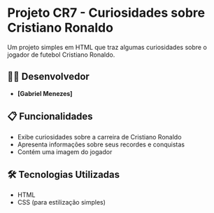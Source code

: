 # Projeto CR7 - Curiosidades sobre Cristiano Ronaldo

Um projeto simples em HTML que traz algumas curiosidades sobre o jogador de futebol Cristiano Ronaldo.

## 👨‍💻 Desenvolvedor

- **[Gabriel Menezes]**

## 📋 Funcionalidades

- Exibe curiosidades sobre a carreira de Cristiano Ronaldo
- Apresenta informações sobre seus recordes e conquistas
- Contém uma imagem do jogador

## 🛠️ Tecnologias Utilizadas

- HTML
- CSS (para estilização simples)
